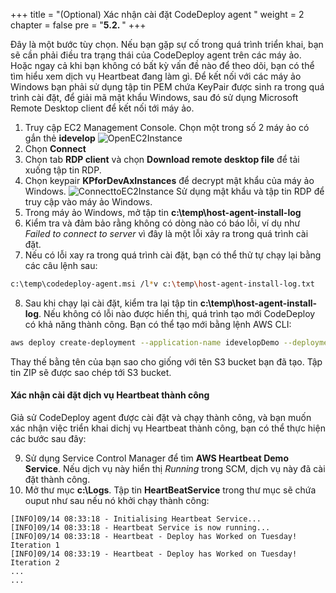 +++
title = "(Optional) Xác nhận cài đặt CodeDeploy agent "
weight = 2
chapter = false
pre = "<b>5.2. </b>"
+++

Đây là một bước tùy chọn. Nếu bạn gặp sự cố trong quá trình triển khai, bạn sẽ cần phải điều tra trạng thái của CodeDeploy agent trên các máy ảo. Hoặc ngay cả khi bạn không có bất kỳ vấn đề nào để theo dõi, bạn có thể tìm hiểu xem dịch vụ Heartbeat đang làm gì.
Để kết nối với các máy ảo Windows bạn phải sử dụng tập tin PEM chứa KeyPair được sinh ra trong quá trình cài đặt, để giải mã mật khẩu Windows, sau đó sử dụng Microsoft Remote Desktop client để kết nối tới máy ảo.

1. Truy cập EC2 Management Console. Chọn một trong số 2 máy ảo có gắn thẻ **idevelop**
![OpenEC2Instance](../../../images/5/4.png?width=90pc)
2. Chọn **Connect**
3. Chọn tab **RDP client** và chọn **Download remote desktop file** để tải xuống tập tin RDP.
4. Chọn keypair **KPforDevAxInstances** để decrypt mật khẩu của máy ảo Windows.
![ConnecttoEC2Instance](../../../images/5/5.png?width=90pc)
Sử dụng mật khẩu và tập tin RDP để truy cập vào máy ảo Windows.
5. Trong máy ảo Windows, mở tập tin **c:\temp\host-agent-install-log**
6. Kiểm tra và đảm bảo rằng không có dòng nào có báo lỗi, ví dụ như *Failed to connect to server* vì đây là một lỗi xảy ra trong quá trình cài đặt.
7. Nếu có lỗi xay ra trong quá trình cài đặt, bạn có thể thử tự chạy lại bằng các câu lệnh sau:
```bash
c:\temp\codedeploy-agent.msi /l*v c:\temp\host-agent-install-log.txt
```
8. Sau khi chạy lại cài đặt, kiểm tra lại tập tin **c:\temp\host-agent-install-log**. Nếu không có lỗi nào được hiển thị, quá trình tạo mới CodeDeploy có khả năng thành công. Bạn có thể tạo mới bằng lệnh AWS CLI:
```bash
aws deploy create-deployment --application-name idevelopDemo --deployment-group-name HeartbeatInstances --deployment-config-name CodeDeployDefault.AllAtOnce --description "Retrying Initial Deployment" --s3-location bucket=idevelop-codedeployartefacts-<yourinitials>,key=CodeDeployHearbeatDemo.zip,bundleType=zip
```
Thay thế <yourinitials> bằng tên của bạn sao cho giống với tên S3 bucket bạn đã tạo. Tập tin ZIP sẽ được sao chép tới S3 bucket.
#### Xác nhận cài đặt dịch vụ Heartbeat thành công

Giả sử CodeDeploy agent được cài đặt và chạy thành công, và bạn muốn xác nhận việc triển khai dichj vụ Heartbeat thành công, bạn có thể thực hiện các bước sau đây:

9. Sử dụng Service Control Manager để tìm **AWS Heartbeat Demo Service**. Nếu dịch vụ này hiển thị *Running* trong SCM, dịch vụ này đã cài đặt thành công.
10. Mở thư mục **c:\Logs**. Tập tin **HeartBeatService** trong thư mục sẽ chứa ouput như sau nếu nó khởi chạy thành công:
```
[INFO]09/14 08:33:18 - Initialising Heartbeat Service...
[INFO]09/14 08:33:18 - Heartbeat Service is now running...
[INFO]09/14 08:33:18 - Heartbeat - Deploy has Worked on Tuesday! Iteration 1
[INFO]09/14 08:33:19 - Heartbeat - Deploy has Worked on Tuesday! Iteration 2
...
...
```